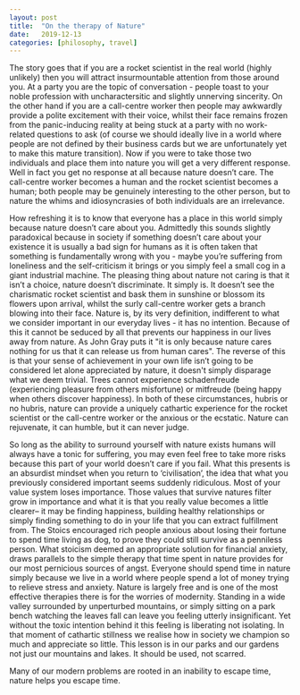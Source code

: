 ```yaml
---
layout: post
title:  "On the therapy of Nature"
date:   2019-12-13
categories: [philosophy, travel]
---
```


The story goes that if you are a rocket scientist in the real world (highly unlikely) then you will attract insurmountable attention from those around you. At a party you are the topic of conversation - people toast to your noble profession with uncharactersitic and slightly unnerving sincerity. On the other hand if you are a call-centre worker then people may awkwardly provide a polite excitement with their voice, whilst their face remains frozen from the panic-inducing reality at being stuck at a party with no work-related questions to ask (of course we should ideally live in a world where people are not defined by their business cards but we are unfortunately yet to make this mature transition). Now if you were to take those two individuals and place them into nature you will get a very different response. Well in fact you get no response at all because nature doesn’t care. The call-centre worker becomes a human and the rocket scientist becomes a human; both people may be genuinely interesting to the other person, but to nature the whims and idiosyncrasies of both individuals are an irrelevance. 

How refreshing it is to know that everyone has a place in this world simply because nature doesn’t care about you. Admittedly this sounds slightly paradoxical because in society if something doesn’t care about your existence it is usually a bad sign for humans as it is often taken that something is fundamentally wrong with you - maybe you’re suffering from loneliness and the self-criticism it brings or you simply feel a small cog in a giant industrial machine. The pleasing thing about nature not caring is that it isn’t a choice, nature doesn’t discriminate. It simply is. It doesn’t see the charismatic rocket scientist and bask them in sunshine or blossom its flowers upon arrival, whilst the surly call-centre worker gets a branch blowing into their face. Nature is, by its very definition, indifferent to what we consider important in our everyday lives - it has no intention. Because of this it cannot be seduced by all that prevents our happiness in our lives away from nature. As John Gray puts it "it is only because nature cares nothing for us that it can release us from human cares". The reverse of this is that your sense of achievement in your own life isn’t going to be considered let alone appreciated by nature, it doesn't simply disparage what we deem trivial. Trees cannot experience schadenfreude (experiencing pleasure from others misfortune) or mitfreude (being happy when others discover happiness). In both of these circumstances, hubris or no hubris, nature can provide a uniquely cathartic experience for the rocket scientist or the call-centre worker or the anxious or the ecstatic. Nature can rejuvenate, it can humble, but it can never judge. 

So long as the ability to surround yourself with nature exists humans will always have a tonic for suffering, you may even feel free to take more risks because this part of your world doesn’t care if you fail. What this presents is an absurdist mindset when you return to ‘civilisation’, the idea that what you previously considered important seems suddenly ridiculous. Most of your value system loses importance. Those values that survive natures filter grow in importance and what it is that you really value becomes a little clearer– it may be finding happiness, building healthy relationships or simply finding something to do in your life that you can extract fulfillment from. The Stoics encouraged rich people anxious about losing their fortune to spend time living as dog, to prove they could still survive as a penniless person. What stoicism deemed an appropriate solution for financial anxiety, draws parallels to the simple therapy that time spent in nature provides for our most pernicious sources of angst. Everyone should spend time in nature simply because we live in a world where people spend a lot of money trying to relieve stress and anxiety. Nature is largely free and is one of the most effective therapies there is for the worries of modernity. Standing in a wide valley surrounded by unperturbed mountains, or simply sitting on a park bench watching the leaves fall can leave you feeling utterly insignificant. Yet without the toxic intention behind it this feeling is liberating not isolating. In that moment of cathartic stillness we realise how in society we champion so much and appreciate so little. This lesson is in our parks and our gardens not just our mountains and lakes. It should be used, not scarred. 

Many of our modern problems are rooted in an inability to escape time, nature helps you escape time. 
